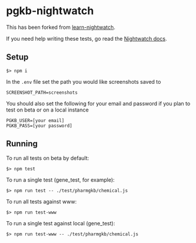 # pgkb-nightwatch

This has been forked from [learn-nightwatch](https://github.com/dwyl/learn-nightwatch).

If you need help writing these tests, go read the [Nightwatch docs](https://nightwatchjs.org/api/).

## Setup

```shell
$> npm i
```

In the `.env` file set the path you would like screenshots saved to

```shell
SCREENSHOT_PATH=screenshots
```

You should also set the following for your email and password if you plan to test on beta or on a local instance

```shell
PGKB_USER=[your email]
PGKB_PASS=[your password]
```

## Running

To run all tests on beta by default:

```shell
$> npm test
```

To run a single test (gene_test, for example):

```shell
$> npm run test -- ./test/pharmgkb/chemical.js
```

To run all tests against www:

```shell
$> npm run test-www
```

To run a single test against local (gene_test):

```shell
$> npm run test-www -- ./test/pharmgkb/chemical.js
```
